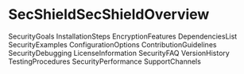 # SecShieldSecShieldOverview
SecurityGoals
InstallationSteps
EncryptionFeatures
DependenciesList
SecurityExamples
ConfigurationOptions
ContributionGuidelines
SecurityDebugging
LicenseInformation
SecurityFAQ
VersionHistory
TestingProcedures
SecurityPerformance
SupportChannels
